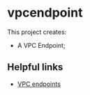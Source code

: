 # vpcendpoint

This project creates:
- A VPC Endpoint;

## Helpful links

- [VPC endpoints][1]

[1]: https://docs.aws.amazon.com/vpc/latest/privatelink/vpc-endpoints.html